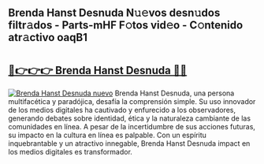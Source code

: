 ## Brenda Hanst Desnuda N𝚞𝚎vos desn𝚞dos filtr𝚊dos - Parts-mHF F𝚘tos vid𝚎o - C𝚘ntenido atr𝚊ctivo oaqB1

# <h2><a href="http://mb4i3xl.tromn.icu/?c=Brenda+Hanst+Desnuda">🔗👉👉👉 Brenda Hanst Desnuda 🔗🔗</a></h2>

[![Brenda Hanst Desnuda nuevo](https://i.imgur.com/pEAQMta.gif)](http://mb4i3xl.tromn.icu/?c=Brenda+Hanst+Desnuda)
Brenda Hanst Desnuda, una persona multifacética y paradójica, desafía la comprensión simple. Su uso innovador de los medios digitales ha cautivado y enfurecido a los observadores, generando debates sobre identidad, ética y la naturaleza cambiante de las comunidades en línea. A pesar de la incertidumbre de sus acciones futuras, su impacto en la cultura en línea es palpable. Con un espíritu inquebrantable y un atractivo innegable, Brenda Hanst Desnuda impact en los medios digitales es transformador.
